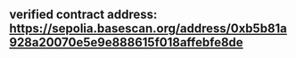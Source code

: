 ## verified contract address: https://sepolia.basescan.org/address/0xb5b81a928a20070e5e9e888615f018affebfe8de